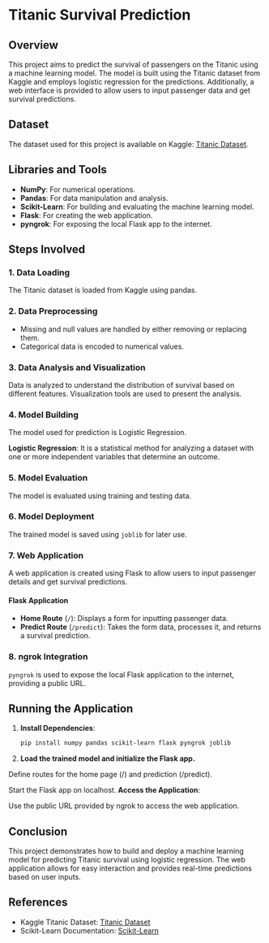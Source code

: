 # Titanic Survival Prediction

## Overview

This project aims to predict the survival of passengers on the Titanic using a machine learning model. The model is built using the Titanic dataset from Kaggle and employs logistic regression for the predictions. Additionally, a web interface is provided to allow users to input passenger data and get survival predictions.

## Dataset

The dataset used for this project is available on Kaggle: [Titanic Dataset](https://www.kaggle.com/datasets/yasserh/titanic-dataset).

## Libraries and Tools

- **NumPy**: For numerical operations.
- **Pandas**: For data manipulation and analysis.
- **Scikit-Learn**: For building and evaluating the machine learning model.
- **Flask**: For creating the web application.
- **pyngrok**: For exposing the local Flask app to the internet.

## Steps Involved

### 1. Data Loading

The Titanic dataset is loaded from Kaggle using pandas.

### 2. Data Preprocessing

- Missing and null values are handled by either removing or replacing them.
- Categorical data is encoded to numerical values.

### 3. Data Analysis and Visualization

Data is analyzed to understand the distribution of survival based on different features. Visualization tools are used to present the analysis.

### 4. Model Building

The model used for prediction is Logistic Regression.

**Logistic Regression**: It is a statistical method for analyzing a dataset with one or more independent variables that determine an outcome.

### 5. Model Evaluation

The model is evaluated using training and testing data.

### 6. Model Deployment

The trained model is saved using `joblib` for later use.

### 7. Web Application

A web application is created using Flask to allow users to input passenger details and get survival predictions.

#### Flask Application

- **Home Route** (`/`): Displays a form for inputting passenger data.
- **Predict Route** (`/predict`): Takes the form data, processes it, and returns a survival prediction.

### 8. ngrok Integration

`pyngrok` is used to expose the local Flask application to the internet, providing a public URL.

## Running the Application

1. **Install Dependencies**:
   
   ```bash
   pip install numpy pandas scikit-learn flask pyngrok joblib


2. **Load the trained model and initialize the Flask app.**

Define routes for the home page (/) and prediction (/predict).

Start the Flask app on localhost.
**Access the Application**:

Use the public URL provided by ngrok to access the web application.

## Conclusion
This project demonstrates how to build and deploy a machine learning model for predicting Titanic survival using logistic regression. The web application allows for easy interaction and provides real-time predictions based on user inputs.

## References

- Kaggle Titanic Dataset: [Titanic Dataset](https://www.kaggle.com/datasets/yasserh/titanic-dataset)
- Scikit-Learn Documentation: [Scikit-Learn](https://scikit-learn.org/stable/)
